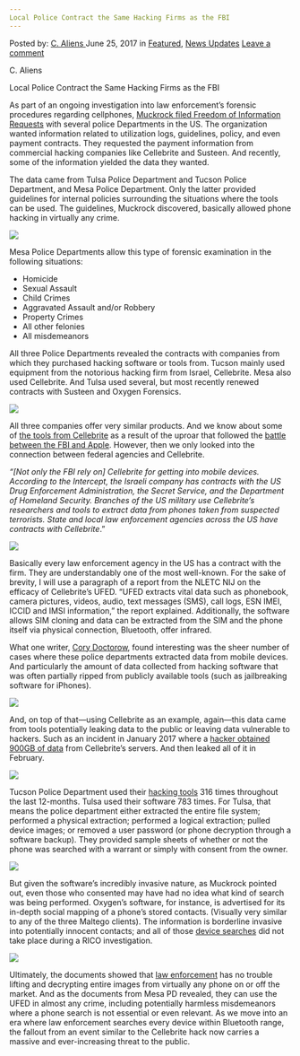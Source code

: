 ```yaml
---
Local Police Contract the Same Hacking Firms as the FBI
---
```

<article class="post-listing post-20878 post type-post status-publish format-standard has-post-thumbnail hentry  tag-contract tag-firms tag-hacking tag-local tag-police">
    <div class="post-inner">
        <span>Posted by: <a href="https://www.deepdotweb.com/author/caliens/" title="">C. Aliens </a></span>
    <span>June 25, 2017</span>
    <span>in <a href="https://www.deepdotweb.com/category/deepdot-news/" rel="category tag">Featured</a>, <a href="https://www.deepdotweb.com/category/news-updates/" rel="category tag">News Updates</a></span>
    <span><a href="https://www.deepdotweb.com/2017/06/25/local-police-contract-hacking-firms-fbi/#respond">Leave a comment</a></span>
    </p>
    <div class="clear"></div>
    <div class="entry">
    <p>C. Aliens</p>
    <p>Local Police Contract the Same Hacking Firms as the FBI</p>
    <p>As part of an ongoing investigation into law enforcement’s forensic procedures regarding cellphones, <a href="https://www.muckrock.com/news/archives/2017/jun/05/tulsa-tucson-cellebrite/">Muckrock filed Freedom of Information Requests</a> with several police Departments in the US. The organization wanted information related to utilization logs, guidelines, policy, and even payment contracts. They requested the payment information from commercial hacking companies like Cellebrite and Susteen. And recently, some of the information yielded the data they wanted.</p>
    <p>The data came from Tulsa Police Department and Tucson Police Department, and Mesa Police Department. Only the latter provided guidelines for internal policies surrounding the situations where the tools can be used. The guidelines, Muckrock discovered, basically allowed phone hacking in virtually any crime.</p>
    <p><img class="wp-image-20885 aligncenter" src="/imgs/2017/06/word-image-153.jpeg" srcset="/imgs/2017/06/word-image-153.jpeg 800w, /imgs/2017/06/word-image-153-300x225.jpeg 300w" sizes="(max-width: 800px) 100vw, 800px" /></p>
    <p>Mesa Police Departments allow this type of forensic examination in the following situations:</p>
    <ul>
    <li>Homicide</li>
    <li>Sexual Assault</li>
    <li>Child Crimes</li>
    <li>Aggravated Assault and/or Robbery</li>
    <li>Property Crimes</li>
    <li>All other felonies</li>
    <li>All misdemeanors</li>
    </ul>
    <p>All three Police Departments revealed the contracts with companies from which they purchased hacking software or tools from. Tucson mainly used equipment from the notorious hacking firm from Israel, Cellebrite. Mesa also used Cellebrite. And Tulsa used several, but most recently renewed contracts with Susteen and Oxygen Forensics.</p>
    <p><img class="wp-image-20886 aligncenter" src="/imgs/2017/06/word-image-154.jpeg" srcset="/imgs/2017/06/word-image-154.jpeg 800w, /imgs/2017/06/word-image-154-300x233.jpeg 300w" sizes="(max-width: 800px) 100vw, 800px" /></p>
    <p>All three companies offer very similar products. And we know about some of <a href="https://www.deepdotweb.com/2016/11/08/israeli-security-company-can-crack-iphone-encryption-works-fbi/">the tools from Cellebrite</a> as a result of the uproar that followed the <a href="https://www.deepdotweb.com/2016/10/16/fbi-may-need-apples-help-breaking-another-iphone/">battle between the FBI and Apple</a>. However, then we only looked into the connection between federal agencies and Cellebrite.</p>
    <p><em>“[Not only the FBI rely on] Cellebrite for getting into mobile devices. According to the Intercept, the Israeli company has contracts with the US Drug Enforcement Administration, the Secret Service, and the Department of Homeland Security. Branches of the US military use Cellebrite’s researchers and tools to extract data from phones taken from suspected terrorists. State and local law enforcement agencies across the US have contracts with Cellebrite</em>.”</p>
    <p><img class="wp-image-20887 aligncenter" src="/imgs/2017/06/word-image-155.jpeg" srcset="/imgs/2017/06/word-image-155.jpeg 800w, /imgs/2017/06/word-image-155-300x197.jpeg 300w" sizes="(max-width: 800px) 100vw, 800px" /></p>
    <p>Basically every law enforcement agency in the US has a contract with the firm. They are understandably one of the most well-known. For the sake of brevity, I will use a paragraph of a report from the NLETC NIJ on the efficacy of Cellebrite&#8217;s UFED. “UFED extracts vital data such as phonebook, camera pictures, videos, audio, text messages (SMS), call logs, ESN IMEI, ICCID and IMSI information,” the report explained. Additionally, the software allows SIM cloning and data can be extracted from the SIM and the phone itself via physical connection, Bluetooth, offer infrared.</p>
    <p>What one writer, <a href="https://boingboing.net/2017/06/07/uninformed-consent.html">Cory Doctorow</a>, found interesting was the sheer number of cases where these police departments extracted data from mobile devices. And particularly the amount of data collected from hacking software that was often partially ripped from publicly available tools (such as jailbreaking software for iPhones).</p>
    <p><img class="wp-image-20888 aligncenter" src="/imgs/2017/06/word-image-156.jpeg" srcset="/imgs/2017/06/word-image-156.jpeg 800w, /imgs/2017/06/word-image-156-300x225.jpeg 300w" sizes="(max-width: 800px) 100vw, 800px" /></p>
    <p>And, on top of that—using Cellebrite as an example, again—this data came from tools potentially leaking data to the public or leaving data vulnerable to hackers. Such as an incident in January 2017 where a <a href="https://motherboard.vice.com/read/hacker-steals-900-gb-of-cellebrite-data">hacker obtained 900GB of data</a> from Cellebrite&#8217;s servers. And then leaked all of it in February.</p>
    <p><img class="wp-image-20889 aligncenter" src="/imgs/2017/06/word-image-157.jpeg" srcset="/imgs/2017/06/word-image-157.jpeg 750w, /imgs/2017/06/word-image-157-300x124.jpeg 300w" sizes="(max-width: 750px) 100vw, 750px" /></p>
    <p>Tucson Police Department used their <a href="https://www.deepdotweb.com/tag/hack">hacking tools</a> 316 times throughout the last 12-months. Tulsa used their software 783 times. For Tulsa, that means the police department either extracted the entire file system; performed a physical extraction; performed a logical extraction; pulled device images; or removed a user password (or phone decryption through a software backup). They provided sample sheets of whether or not the phone was searched with a warrant or simply with consent from the owner.</p>
    <p><img class="wp-image-20890 aligncenter" src="/imgs/2017/06/word-image-158.jpeg" srcset="/imgs/2017/06/word-image-158.jpeg 854w, /imgs/2017/06/word-image-158-300x238.jpeg 300w" sizes="(max-width: 854px) 100vw, 854px" /></p>
    <p>But given the software&#8217;s incredibly invasive nature, as Muckrock pointed out, even those who consented may have had no idea what kind of search was being performed. Oxygen’s software, for instance, is advertised for its in-depth social mapping of a phone&#8217;s stored contacts. (Visually very similar to any of the three Maltego clients). The information is borderline invasive into potentially innocent contacts; and all of those <a href="https://www.deepdotweb.com/tag/analysis/">device searches</a> did not take place during a RICO investigation.</p>
    <p><img class="wp-image-20891 aligncenter" src="/imgs/2017/06/word-image-159.jpeg" /></p>
    <p>Ultimately, the documents showed that <a href="https://www.deepdotweb.com/tag/police/">law enforcement</a> has no trouble lifting and decrypting entire images from virtually any phone on or off the market. And as the documents from Mesa PD revealed, they can use the UFED in almost any crime, including potentially harmless misdemeanors where a phone search is not essential or even relevant. As we move into an era where law enforcement searches every device within Bluetooth range, the fallout from an event similar to the Cellebrite hack now carries a massive and ever-increasing threat to the public.</p>
    <p>&nbsp;</p>
    </div>
    <span style="display:none"><a href="https://www.deepdotweb.com/tag/contract/" rel="tag">contract</a> <a href="https://www.deepdotweb.com/tag/firms/" rel="tag">firms</a> <a href="https://www.deepdotweb.com/tag/hacking/" rel="tag">hacking</a> <a href="https://www.deepdotweb.com/tag/local/" rel="tag">local</a> <a href="https://www.deepdotweb.com/tag/police/" rel="tag">police</a></span> <span style="display:none" class="updated">2017-06-25</span>
    <div style="display:none" class="vcard author" itemprop="author" itemscope itemtype="http://schema.org/Person"><strong class="fn" itemprop="name"><a href="https://www.deepdotweb.com/author/caliens/" title="Posts by C. Aliens" rel="author">C. Aliens</a></strong></div>
    </div>
</article>

